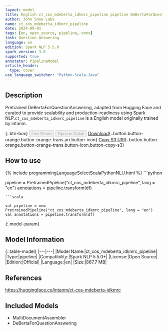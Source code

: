 ```yaml
---
layout: model
title: English ct_cos_mdeberta_idkmrc_pipeline pipeline DeBertaForQuestionAnswering from intanm
author: John Snow Labs
name: ct_cos_mdeberta_idkmrc_pipeline
date: 2024-09-01
tags: [en, open_source, pipeline, onnx]
task: Question Answering
language: en
edition: Spark NLP 5.5.0
spark_version: 3.0
supported: true
annotator: PipelineModel
article_header:
  type: cover
use_language_switcher: "Python-Scala-Java"
---
```


## Description

Pretrained DeBertaForQuestionAnswering, adapted from Hugging Face and curated to provide scalability and production-readiness using Spark NLP.`ct_cos_mdeberta_idkmrc_pipeline` is a English model originally trained by intanm.

{:.btn-box}
<button class="button button-orange" disabled>Live Demo</button>
<button class="button button-orange" disabled>Open in Colab</button>
[Download](https://s3.amazonaws.com/auxdata.johnsnowlabs.com/public/models/ct_cos_mdeberta_idkmrc_pipeline_en_5.5.0_3.0_1725220639769.zip){:.button.button-orange.button-orange-trans.arr.button-icon}
[Copy S3 URI](s3://auxdata.johnsnowlabs.com/public/models/ct_cos_mdeberta_idkmrc_pipeline_en_5.5.0_3.0_1725220639769.zip){:.button.button-orange.button-orange-trans.button-icon.button-copy-s3}

## How to use



<div class="tabs-box" markdown="1">
{% include programmingLanguageSelectScalaPythonNLU.html %}
```python

pipeline = PretrainedPipeline("ct_cos_mdeberta_idkmrc_pipeline", lang = "en")
annotations =  pipeline.transform(df)   

```
```scala

val pipeline = new PretrainedPipeline("ct_cos_mdeberta_idkmrc_pipeline", lang = "en")
val annotations = pipeline.transform(df)

```
</div>

{:.model-param}
## Model Information

{:.table-model}
|---|---|
|Model Name:|ct_cos_mdeberta_idkmrc_pipeline|
|Type:|pipeline|
|Compatibility:|Spark NLP 5.5.0+|
|License:|Open Source|
|Edition:|Official|
|Language:|en|
|Size:|867.7 MB|

## References

https://huggingface.co/intanm/ct-cos-mdeberta-idkmrc

## Included Models

- MultiDocumentAssembler
- DeBertaForQuestionAnswering